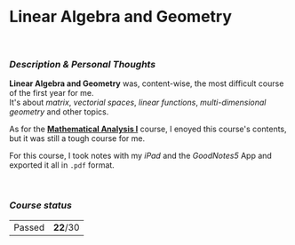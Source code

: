 <br><h1> Linear Algebra and Geometry </h1>

<br><h3><i>Description & Personal Thoughts</i></h3>
<p>
  <b>Linear Algebra and Geometry</b> was, content-wise, the most difficult course of the first year for me. <br>
  It's about <i>matrix</i>, <i>vectorial spaces</i>, <i>linear functions</i>, <i>multi-dimensional geometry</i> and other topics.
</p>
<p>
  As for the <a href="https://github.com/Haruno19/notebook/tree/main/Primo%20Anno/Primo%20Semestre/Analisi%201"><b>Mathematical Analysis I</b></a> course, I enoyed this course's contents, but it was still a tough course for me.
</p>
<p>
  For this course, I took notes with my <i>iPad</i> and the <i>GoodNotes5</i> App and exported it all in <code>.pdf</code> format.
</p>

<br><h3><i>Course status</i></h3>
<table><tr>
  <td>Passed</td>
  <td><b>22</b>/30</td>
</tr></table>
